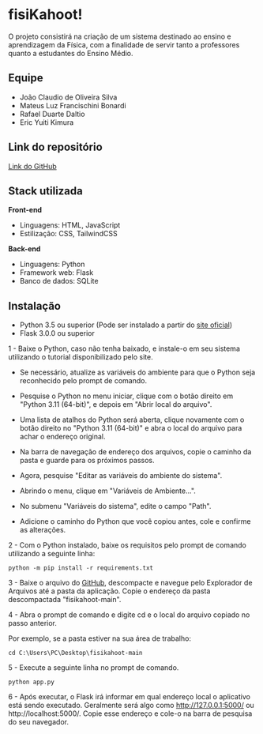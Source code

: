 
# fisiKahoot!
O projeto consistirá na criação de um sistema destinado ao ensino e aprendizagem da Física, com a finalidade de servir tanto a professores quanto a estudantes do Ensino Médio.
## Equipe

- João Claudio de Oliveira Silva
- Mateus Luz Francischini Bonardi
- Rafael Duarte Daltio
- Eric Yuiti Kimura
## Link do repositório

[Link do GitHub](https://github.com/JoaoClaudioSilva/certificadora)
## Stack utilizada

**Front-end**
- Linguagens: HTML, JavaScript
- Estilização: CSS, TailwindCSS

**Back-end** 
- Linguagens: Python
- Framework web: Flask
- Banco de dados: SQLite

## Instalação

- Python 3.5 ou superior (Pode ser instalado a partir do [site oficial](https://www.python.org/downloads/))
- Flask 3.0.0 ou superior

1 - Baixe o Python, caso não tenha baixado, e instale-o em seu sistema utilizando o tutorial disponibilizado pelo site.

- Se necessário, atualize as variáveis do ambiente para que o Python seja reconhecido pelo prompt de comando.

- Pesquise o Python no menu iniciar, clique com o botão direito em "Python 3.11 (64-bit)", e depois em "Abrir local do arquivo".

- Uma lista de atalhos do Python será aberta, clique novamente com o botão direito no "Python 3.11 (64-bit)" e abra o local do arquivo para achar o endereço original.

- Na barra de navegação de endereço dos arquivos, copie o caminho da pasta e guarde para os próximos passos.

- Agora, pesquise "Editar as variáveis do ambiente do sistema".

- Abrindo o menu, clique em "Variáveis de Ambiente...".

- No submenu "Variáveis do sistema", edite o campo "Path".

- Adicione o caminho do Python que você copiou antes, cole e confirme as alterações. 

2 - Com o Python instalado, baixe os requisitos pelo prompt de comando utilizando a seguinte linha:
```shell
python -m pip install -r requirements.txt
```

3 - Baixe o arquivo do [GitHub](https://github.com/JoaoClaudioSilva/fisikahoot), descompacte e navegue pelo Explorador de Arquivos até a pasta da aplicação. Copie o endereço da pasta descompactada "fisikahoot-main".

4 - Abra o prompt de comando e digite cd e o local do arquivo copiado no passo anterior.

Por exemplo, se a pasta estiver na sua área de trabalho:
```shell
cd C:\Users\PC\Desktop\fisikahoot-main
```
5 - Execute a seguinte linha no prompt de comando.
```shell
python app.py
```

6 - Após executar, o Flask irá informar em qual endereço local o aplicativo está sendo executado. Geralmente será algo como http://127.0.0.1:5000/ ou http://localhost:5000/. Copie esse endereço e cole-o na barra de pesquisa do seu navegador.
